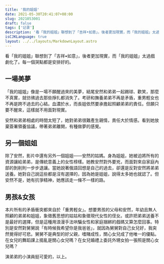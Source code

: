 ```yaml
---
title: '我的姐姐'
date: 2021-05-30T20:41:07+08:00
slug: 2021053001
draft: false
tags: ['记录']
description: '看「我的姐姐」聯想到了「吉祥•如意」，後者更加現實，而「我的姐姐」太過戲劇化了。每一個哭點都是安排好的。'
isCJKLanguage: true
layout: ../../layouts/MarkdownLayout.astro
---
```

看「我的姐姐」聯想到了「吉祥•如意」，後者更加現實，而「我的姐姐」太過戲劇化了。每一個哭點都是安排好的。

## 一場美夢

「我的姐姐」像是一場不願醒過來的美夢，結尾安然和弟弟一起踢球、歡笑，那麼不真實，就彷彿過去那些掙扎都消失了。考研和撫養弟弟不再是矛盾，重男輕女也不再是跨不過去的心結。血濃於水，而長姐依然要承擔起照顧弟弟的責任。但願只要不醒來，這樣就不用面對現實。

安然和弟弟相處的時間太短了，她對弟弟很難產生親情，責任大於情感。看到她放棄簽署領養協議，帶著弟弟離開，有種做夢的感覺。

## 另一個姐姐

除了安然，影片中還有另外一個姐姐——安然的姑媽。身為姐姐，她被迫將所有的資源讓給弟弟，是傳統意義上的女性榜樣。她教安然對外要兇，而面對來自家庭內部的剝削則一步步退讓。當她說著俄語回想是自己的過去，卻還是反對安然將弟弟送養。她對自己說這些都是沒有選擇的，因為她是姐姐，說得太多她也就認了。但安然不是，她有抗爭精神，她應該走一條不一樣的路。

## 男孩&女孩

本片所有的矛盾衝突都來自於「重男輕女」。想要男孩的父母和安然，年幼且無人照顧的弟弟和姐姐，象徵舊思想的姑姑和象徵現代女性的侄女。或許把弟弟送養不是最好的選擇，但是這種用浪漫手法哄騙女性和家庭捆綁的戲碼又算怎麼回事。特別是安然對舅舅說「有時候我希望你是我爸爸」，就因為舅舅對自己女兒好，我突然覺得好可悲。舅舅不是典型的好父親，嗜賭成性，關心女兒成了他唯一的優點。在女兒的舞蹈課上搗亂是關心女兒嗎？在女兒婚禮上委託外甥女拍一張照是關心女兒嗎？

演弟弟的小演員挺可愛的，以上。
